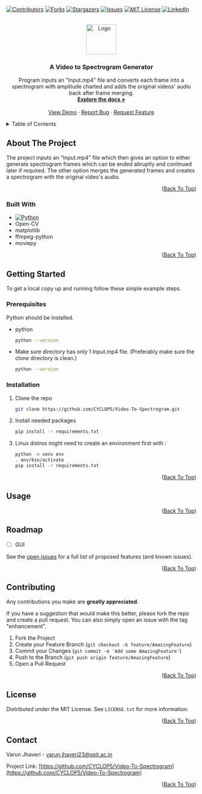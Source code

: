 
<a name="readme-top"></a>

[![Contributors][contributors-shield]][contributors-url]
[![Forks][forks-shield]][forks-url]
[![Stargazers][stars-shield]][stars-url]
[![Issues][issues-shield]][issues-url]
[![MIT License][license-shield]][license-url]
[![LinkedIn][linkedin-shield]][linkedin-url]



<!-- PROJECT LOGO -->
<br />
<div align="center">
  <a href="https://github.com/CYCLOP5/Video-To-Spectrogram">
    <img src="https://is3-ssl.mzstatic.com/image/thumb/Purple114/v4/f8/0f/85/f80f8576-fead-09c9-a424-9505e8a8e7c8/AppIcon-0-0-1x_U007emarketing-0-0-0-7-0-0-sRGB-0-0-0-GLES2_U002c0-512MB-85-220-0-0.png/512x512bb.jpg" alt="Logo" width="80" height="80">
  </a>

<h3 align="center">A Video to Spectrogram Generator</h3>

  <p align="center">
    Program inputs an "Input.mp4" file and converts each frame into a spectrogram with amplitude charted and adds the original videos' audio back after frame merging. 
    <br />
    <a href="https://github.com/CYCLOP5/Video-To-Spectrogram"><strong>Explore the docs »</strong></a>
    <br />
    <br />
    <a href="https://github.com/CYCLOP5/Video-To-Spectrogram">View Demo</a>
    ·
    <a href="https://github.com/CYCLOP5/Video-To-Spectrogram/issues">Report Bug</a>
    ·
    <a href="https://github.com/CYCLOP5/Video-To-Spectrogram/issues">Request Feature</a>
  </p>
</div>



<!-- TABLE OF CONTENTS -->
<details>
  <summary>Table of Contents</summary>
  <ol>
    <li>
      <a href="#about-the-project">About The Project</a>
      <ul>
        <li><a href="#built-with">Built With</a></li>
      </ul>
    </li>
    <li>
      <a href="#getting-started">Getting Started</a>
      <ul>
        <li><a href="#prerequisites">Prerequisites</a></li>
        <li><a href="#installation">Installation</a></li>
      </ul>
    </li>
    <li><a href="#usage">Usage</a></li>
    <li><a href="#roadmap">Roadmap</a></li>
    <li><a href="#contributing">Contributing</a></li>
    <li><a href="#license">License</a></li>
    <li><a href="#contact">Contact</a></li>
  </ol>
</details>



<!-- ABOUT THE PROJECT -->
## About The Project

The project inputs an "Input.mp4" file which then gives an option to either generate spectrogram frames which can be ended abruptly and conitnued later if required. The other option merges the generated frames and creates a spectrogram with the original video's audio.


<p align="right">(<a href="#readme-top">Back To Top</a>)</p>



### Built With

* [![Python][Python]][Python-url]
* Open-CV
* matplotlib
* ffmpeg-python
* moviepy
 

<p align="right">(<a href="#readme-top">Back To Top</a>)</p>



<!-- GETTING STARTED -->
## Getting Started

To get a local copy up and running follow these simple example steps.

### Prerequisites
Python should be installed.

* python
  ```sh
  python --version
  ```
* Make sure directory has only 1 Input.mp4 file. (Preferably make sure the clone directory is clean.)
  ```sh
  python --version
  ```
  
### Installation

1. Clone the repo
   ```sh
   git clone https://github.com/CYCLOP5/Video-To-Spectrogram.git
   ```
2. Install needed packages
   ```sh
   pip install -r requirements.txt
   ```
3. Linux distros might need to create an environment first with :
   ```sh
   python -m venv env
   . env/bin/activate
   pip install -r requirements.txt
   ```

<p align="right">(<a href="#readme-top">Back To Top</a>)</p>



<!-- USAGE EXAMPLES -->
## Usage



<p align="right">(<a href="#readme-top">Back To Top</a>)</p>



<!-- ROADMAP -->
## Roadmap

- [ ] GUI


See the [open issues](https://github.com/CYCLOP5/Video-To-Spectrogram/issues) for a full list of proposed features (and known issues).

<p align="right">(<a href="#readme-top">Back To Top</a>)</p>



<!-- CONTRIBUTING -->
## Contributing

Any contributions you make are **greatly appreciated**.

If you have a suggestion that would make this better, please fork the repo and create a pull request. You can also simply open an issue with the tag "enhancement".

1. Fork the Project
2. Create your Feature Branch (`git checkout -b feature/AmazingFeature`)
3. Commit your Changes (`git commit -m 'Add some AmazingFeature'`)
4. Push to the Branch (`git push origin feature/AmazingFeature`)
5. Open a Pull Request

<p align="right">(<a href="#readme-top">Back To Top</a>)</p>



<!-- LICENSE -->
## License

Distributed under the MIT License. See `LICENSE.txt` for more information.

<p align="right">(<a href="#readme-top">Back To Top</a>)</p>



<!-- CONTACT -->
## Contact

Varun Jhaveri - varun.jhaveri23@spit.ac.in

Project Link: [https://github.com/CYCLOP5/Video-To-Spectrogram](https://github.com/CYCLOP5/Video-To-Spectrogram)

<p align="right">(<a href="#readme-top">Back To Top</a>)</p>






[contributors-shield]: https://img.shields.io/github/contributors/CYCLOP5/Video-To-Spectrogram.svg?style=for-the-badge
[contributors-url]: https://github.com/CYCLOP5/Video-To-Spectrogram/graphs/contributors
[forks-shield]: https://img.shields.io/github/forks/CYCLOP5/Video-To-Spectrogram.svg?style=for-the-badge
[forks-url]: https://github.com/CYCLOP5/Video-To-Spectrogram/network/members
[stars-shield]: https://img.shields.io/github/stars/CYCLOP5/Video-To-Spectrogram.svg?style=for-the-badge
[stars-url]: https://github.com/CYCLOP5/Video-To-Spectrogram/stargazers
[issues-shield]: https://img.shields.io/github/issues/CYCLOP5/Video-To-Spectrogram.svg?style=for-the-badge
[issues-url]: https://github.com/CYCLOP5/Video-To-Spectrogram/issues
[license-shield]: https://img.shields.io/github/license/CYCLOP5/Video-To-Spectrogram.svg?style=for-the-badge
[license-url]: https://github.com/CYCLOP5/Video-To-Spectrogram/blob/master/LICENSE.txt
[linkedin-shield]: https://img.shields.io/badge/-LinkedIn-black.svg?style=for-the-badge&logo=linkedin&colorB=555
[linkedin-url]: https://linkedin.com/in/vnjhaveri
[product-screenshot]: images/screenshot.png
[Python]: ![python-logo](https://download.logo.wine/logo/Python_(programming_language)/Python_(programming_language)-Logo.wine.png)
[Python-url]:https://www.python.org/
